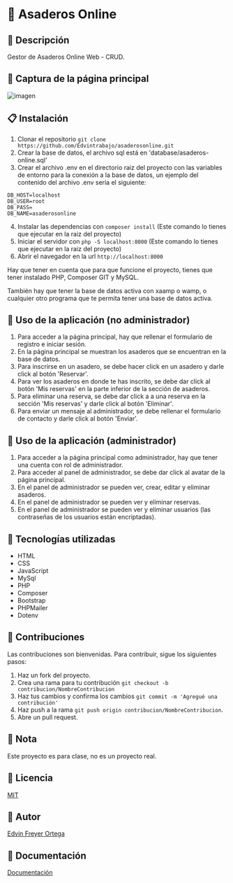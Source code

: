 ﻿# 📌 Asaderos Online

## 📝 Descripción
Gestor de Asaderos Online Web - CRUD.

## 🔸 Captura de la página principal
![imagen](https://user-images.githubusercontent.com/74573542/214897302-28bda8ef-b592-4f3d-8f4c-499b83092bf8.png)

## 📋 Instalación
1. Clonar el repositorio `git clone https://github.com/Edvintrabajo/asaderosonline.git`
2. Crear la base de datos, el archivo sql está en 'database/asaderos-online.sql'
3. Crear el archivo .env en el directorio raiz del proyecto con las variables de entorno para la conexión a la base de datos, un ejemplo del contenido del archivo .env sería el siguiente:
```
DB_HOST=localhost
DB_USER=root
DB_PASS=
DB_NAME=asaderosonline
```
4. Instalar las dependencias con `composer install` (Este comando lo tienes que ejecutar en la raiz del proyecto)
5. Iniciar el servidor con `php -S localhost:8000` (Este comando lo tienes que ejecutar en la raiz del proyecto)
6. Abrir el navegador en la url `http://localhost:8000`

Hay que tener en cuenta que para que funcione el proyecto, tienes que tener instalado PHP, Composer GIT y MySQL.

También hay que tener la base de datos activa con xaamp o wamp, o cualquier otro programa que te permita tener una base de datos activa.

## 📌 Uso de la aplicación (no administrador)
1. Para acceder a la página principal, hay que rellenar el formulario de registro e iniciar sesión.
2. En la página principal se muestran los asaderos que se encuentran en la base de datos.
3. Para inscrirse en un asadero, se debe hacer click en un asadero y darle click al botón 'Reservar'.
4. Para ver los asaderos en donde te has inscrito, se debe dar click al botón 'Mis reservas' en la parte inferior de la sección de asaderos.
5. Para eliminar una reserva, se debe dar click a a una reserva en la sección 'Mis reservas' y darle click al botón 'Eliminar'.
6. Para enviar un mensaje al administrador, se debe rellenar el formulario de contacto y darle click al botón 'Enviar'.

## 📌 Uso de la aplicación (administrador)
1. Para acceder a la página principal como administrador, hay que tener una cuenta con rol de administrador.
2. Para acceder al panel de administrador, se debe dar click al avatar de la página principal.
3. En el panel de administrador se pueden ver, crear, editar y eliminar asaderos.
4. En el panel de administrador se pueden ver y eliminar reservas.
5. En el panel de administrador se pueden ver y eliminar usuarios (las contraseñas de los usuarios están encriptadas).

## 📌 Tecnologías utilizadas
- HTML
- CSS
- JavaScript
- MySql
- PHP
- Composer
- Bootstrap
- PHPMailer
- Dotenv

## 📌 Contribuciones
Las contribuciones son bienvenidas. Para contribuir, sigue los siguientes pasos:
1. Haz un fork del proyecto.
2. Crea una rama para tu contribución `git checkout -b contribucion/NombreContribucion`
3. Haz tus cambios y confirma los cambios `git commit -m 'Agregué una contribución'`
4. Haz push a la rama `git push origin contribucion/NombreContribucion`.
5. Abre un pull request.

## 📌 Nota
Este proyecto es para clase, no es un proyecto real.

## 📌 Licencia
[MIT](https://choosealicense.com/licenses/mit/)

## 📌 Autor
[Edvin Freyer Ortega](https://github.com/Edvintrabajo)

## 📌 Documentación
[Documentación](https://asaderosonline.herokuapp.com/docs/html/index.html)

